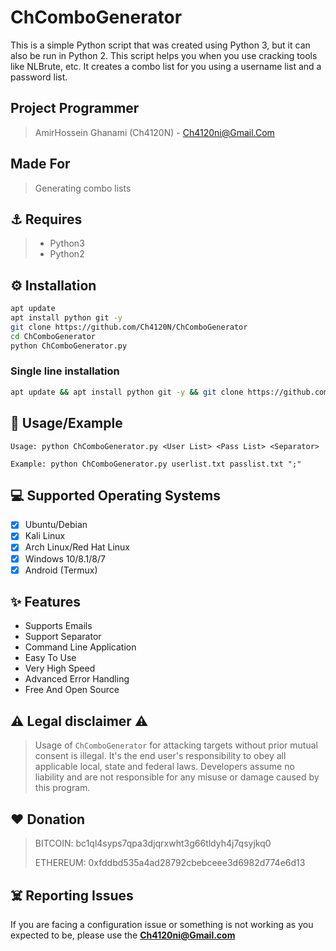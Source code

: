 # ChComboGenerator
This is a simple Python script that was created using Python 3, but it can also be run in Python 2. This script helps you when you use cracking tools like NLBrute, etc. It creates a combo list for you using a username list and a password list.

## Project Programmer
> AmirHossein Ghanami (Ch4120N) - Ch4120ni@Gmail.Com

## Made For
> Generating combo lists

## ⚓ Requires
> - Python3
> - Python2

## ⚙️ Installation

```bash
apt update
apt install python git -y
git clone https://github.com/Ch4120N/ChComboGenerator
cd ChComboGenerator
python ChComboGenerator.py
```

### Single line installation
```bash
apt update && apt install python git -y && git clone https://github.com/Ch4120N/ChComboGenerator && && cd ChComboGenerator && python ChComboGenerator.py
```

## 📑 Usage/Example

```
Usage: python ChComboGenerator.py <User List> <Pass List> <Separator>
```

```
Example: python ChComboGenerator.py userlist.txt passlist.txt ";"
```

## 💻 Supported Operating Systems
- [X] Ubuntu/Debian
- [X] Kali Linux
- [X] Arch Linux/Red Hat Linux
- [X] Windows 10/8.1/8/7
- [X] Android (Termux)

## ✨ Features

* Supports Emails
* Support Separator
* Command Line Application
* Easy To Use
* Very High Speed
* Advanced Error Handling
* Free And Open Source

## ⚠️ Legal disclaimer ⚠️
> Usage of `ChComboGenerator` for attacking targets without prior mutual consent is illegal. It's the end user's responsibility to obey all applicable local, state and federal laws. Developers assume no liability and are not responsible for any misuse or damage caused by this program.

## ❤️ Donation 
> BITCOIN:   bc1ql4syps7qpa3djqrxwht3g66tldyh4j7qsyjkq0
> 
> ETHEREUM:  0xfddbd535a4ad28792cbebceee3d6982d774e6d13

## ☠️ Reporting Issues

If you are facing a configuration issue or something is not working as you expected to be, please use the **Ch4120ni@Gmail.com**

